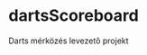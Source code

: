 # dartsScoreboard
Darts mérközés levezető projekt
<!--stackedit_data:
eyJoaXN0b3J5IjpbNTMzODY3MzE5LC0xMDEyMjU0ODA3XX0=
-->